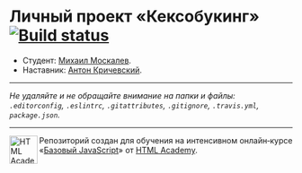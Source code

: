 # Личный проект «Кексобукинг» [![Build status][travis-image]][travis-url]

* Студент: [Михаил Москалев](https://up.htmlacademy.ru/javascript/11/user/158040).
* Наставник: [Антон Кричевский](https://htmlacademy.ru/profile/id571539).

---

_Не удаляйте и не обращайте внимание на папки и файлы:_<br>
_`.editorconfig`, `.eslintrc`, `.gitattributes`, `.gitignore`, `.travis.yml`, `package.json`._

---

<a href="https://htmlacademy.ru/intensive/javascript"><img align="left" width="50" height="50" title="HTML Academy" src="https://up.htmlacademy.ru/static/img/intensive/javascript/logo-for-github.svg"></a>

Репозиторий создан для обучения на интенсивном онлайн‑курсе «[Базовый JavaScript](https://htmlacademy.ru/intensive/javascript)» от [HTML Academy](https://htmlacademy.ru).

[travis-image]: https://travis-ci.org/htmlacademy-javascript/158040-keksobooking.svg?branch=master
[travis-url]: https://travis-ci.org/htmlacademy-javascript/158040-keksobooking
